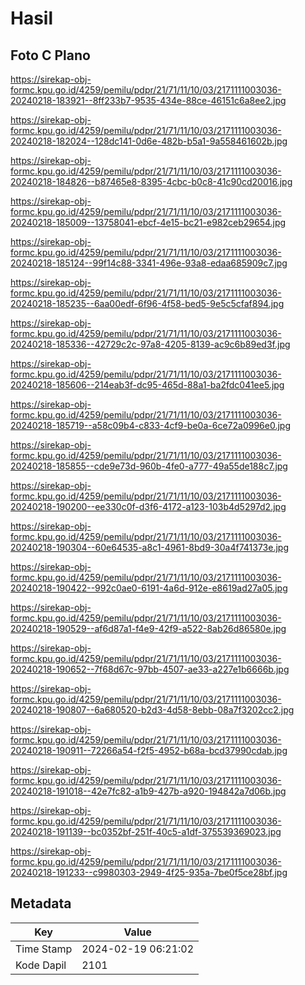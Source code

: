 # Hasil

## Foto C Plano

https://sirekap-obj-formc.kpu.go.id/4259/pemilu/pdpr/21/71/11/10/03/2171111003036-20240218-183921--8ff233b7-9535-434e-88ce-46151c6a8ee2.jpg

https://sirekap-obj-formc.kpu.go.id/4259/pemilu/pdpr/21/71/11/10/03/2171111003036-20240218-182024--128dc141-0d6e-482b-b5a1-9a558461602b.jpg

https://sirekap-obj-formc.kpu.go.id/4259/pemilu/pdpr/21/71/11/10/03/2171111003036-20240218-184826--b87465e8-8395-4cbc-b0c8-41c90cd20016.jpg

https://sirekap-obj-formc.kpu.go.id/4259/pemilu/pdpr/21/71/11/10/03/2171111003036-20240218-185009--13758041-ebcf-4e15-bc21-e982ceb29654.jpg

https://sirekap-obj-formc.kpu.go.id/4259/pemilu/pdpr/21/71/11/10/03/2171111003036-20240218-185124--99f14c88-3341-496e-93a8-edaa685909c7.jpg

https://sirekap-obj-formc.kpu.go.id/4259/pemilu/pdpr/21/71/11/10/03/2171111003036-20240218-185235--6aa00edf-6f96-4f58-bed5-9e5c5cfaf894.jpg

https://sirekap-obj-formc.kpu.go.id/4259/pemilu/pdpr/21/71/11/10/03/2171111003036-20240218-185336--42729c2c-97a8-4205-8139-ac9c6b89ed3f.jpg

https://sirekap-obj-formc.kpu.go.id/4259/pemilu/pdpr/21/71/11/10/03/2171111003036-20240218-185606--214eab3f-dc95-465d-88a1-ba2fdc041ee5.jpg

https://sirekap-obj-formc.kpu.go.id/4259/pemilu/pdpr/21/71/11/10/03/2171111003036-20240218-185719--a58c09b4-c833-4cf9-be0a-6ce72a0996e0.jpg

https://sirekap-obj-formc.kpu.go.id/4259/pemilu/pdpr/21/71/11/10/03/2171111003036-20240218-185855--cde9e73d-960b-4fe0-a777-49a55de188c7.jpg

https://sirekap-obj-formc.kpu.go.id/4259/pemilu/pdpr/21/71/11/10/03/2171111003036-20240218-190200--ee330c0f-d3f6-4172-a123-103b4d5297d2.jpg

https://sirekap-obj-formc.kpu.go.id/4259/pemilu/pdpr/21/71/11/10/03/2171111003036-20240218-190304--60e64535-a8c1-4961-8bd9-30a4f741373e.jpg

https://sirekap-obj-formc.kpu.go.id/4259/pemilu/pdpr/21/71/11/10/03/2171111003036-20240218-190422--992c0ae0-6191-4a6d-912e-e8619ad27a05.jpg

https://sirekap-obj-formc.kpu.go.id/4259/pemilu/pdpr/21/71/11/10/03/2171111003036-20240218-190529--af6d87a1-f4e9-42f9-a522-8ab26d86580e.jpg

https://sirekap-obj-formc.kpu.go.id/4259/pemilu/pdpr/21/71/11/10/03/2171111003036-20240218-190652--7f68d67c-97bb-4507-ae33-a227e1b6666b.jpg

https://sirekap-obj-formc.kpu.go.id/4259/pemilu/pdpr/21/71/11/10/03/2171111003036-20240218-190807--6a680520-b2d3-4d58-8ebb-08a7f3202cc2.jpg

https://sirekap-obj-formc.kpu.go.id/4259/pemilu/pdpr/21/71/11/10/03/2171111003036-20240218-190911--72266a54-f2f5-4952-b68a-bcd37990cdab.jpg

https://sirekap-obj-formc.kpu.go.id/4259/pemilu/pdpr/21/71/11/10/03/2171111003036-20240218-191018--42e7fc82-a1b9-427b-a920-194842a7d06b.jpg

https://sirekap-obj-formc.kpu.go.id/4259/pemilu/pdpr/21/71/11/10/03/2171111003036-20240218-191139--bc0352bf-251f-40c5-a1df-375539369023.jpg

https://sirekap-obj-formc.kpu.go.id/4259/pemilu/pdpr/21/71/11/10/03/2171111003036-20240218-191233--c9980303-2949-4f25-935a-7be0f5ce28bf.jpg


## Metadata

| Key        | Value               |
| ---------- | ------------------- |
| Time Stamp | 2024-02-19 06:21:02 |
| Kode Dapil | 2101                |



